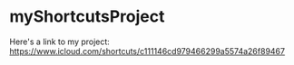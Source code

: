 # myShortcutsProject

Here's a link to my project: https://www.icloud.com/shortcuts/c111146cd979466299a5574a26f89467
